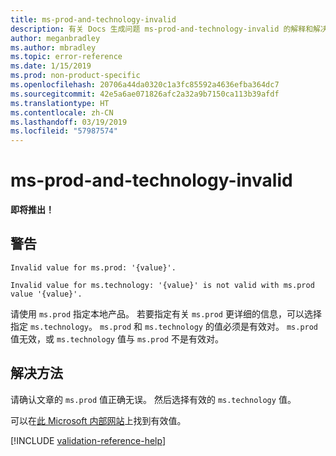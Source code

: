 ```yaml
---
title: ms-prod-and-technology-invalid
description: 有关 Docs 生成问题 ms-prod-and-technology-invalid 的解释和解决方案
author: meganbradley
ms.author: mbradley
ms.topic: error-reference
ms.date: 1/15/2019
ms.prod: non-product-specific
ms.openlocfilehash: 20706a44da0320c1a3fc85592a4636efba364dc7
ms.sourcegitcommit: 42e5a6ae071826afc2a32a9b7150ca113b39afdf
ms.translationtype: HT
ms.contentlocale: zh-CN
ms.lasthandoff: 03/19/2019
ms.locfileid: "57987574"
---
```

# <a name="ms-prod-and-technology-invalid"></a>ms-prod-and-technology-invalid

**即将推出！**

## <a name="warning"></a>警告

`Invalid value for ms.prod: '{value}'.`

`Invalid value for ms.technology: '{value}' is not valid with ms.prod value '{value}'.`

请使用 `ms.prod` 指定本地产品。 若要指定有关 `ms.prod` 更详细的信息，可以选择指定 `ms.technology`。 `ms.prod` 和 `ms.technology` 的值必须是有效对。 `ms.prod` 值无效，或 `ms.technology` 值与 `ms.prod` 不是有效对。

## <a name="resolution"></a>解决方法

请确认文章的 `ms.prod` 值正确无误。 然后选择有效的 `ms.technology` 值。

可以在[此 Microsoft 内部网站](https://docsmetadatatool.azurewebsites.net/allowlists)上找到有效值。

<!--make sure to add this file to your includes folder and verify the path-->
[!INCLUDE [validation-reference-help](includes/validation-reference-help.md)]
